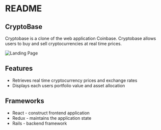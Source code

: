 # README

## CryptoBase

Cryptobase is a clone of the web application Coinbase. Cryptobase allows users to buy and sell cryptocurrencies at real time prices.

![Landing Page](https://user-images.githubusercontent.com/46978514/70005346-24462380-151e-11ea-93b5-6b436872d79f.png)

## Features

* Retrieves real time cryptocurrency prices and exchange rates
* Displays each users portfolio value and asset allocation

## Frameworks

* React - construct frontend application
* Redux - maintains the application state
* Rails - backend framework

